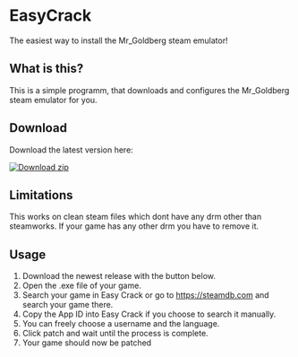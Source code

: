 # EasyCrack

The easiest way to install the Mr_Goldberg steam emulator!

## What is this? 
This is a simple programm, that downloads and configures the Mr_Goldberg steam emulator for you.

## Download
Download the latest version here: 
<!-- BEGIN LATEST DOWNLOAD BUTTON -->
[![Download zip](https://custom-icon-badges.herokuapp.com/badge/-Download-blue?style=for-the-badge&logo=download&logoColor=white "Download zip")](https://github.com/Frostplexx/EasyCrack/releases/download/v1.1.1/EasyCrack.exe)
<!-- END LATEST DOWNLOAD BUTTON -->

## Limitations

This works on clean steam files which dont have any drm other than steamworks. If your game has any other drm you have to remove it.

## Usage

1. Download the newest release with the button below.
2. Open the .exe file of your game.
3. Search your game in Easy Crack or go to https://steamdb.com and search your game there.
4. Copy the App ID into Easy Crack if you choose to search it manually.
5. You can freely choose a username and the language.
6. Click patch and wait until the process is complete. 
7. Your game should now be patched
